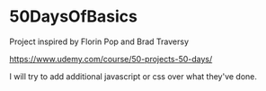 ﻿# 50DaysOfBasics

Project inspired by Florin Pop and Brad Traversy

https://www.udemy.com/course/50-projects-50-days/

I will try to add additional javascript or css over what they've done. 
